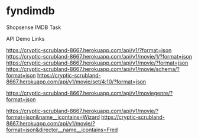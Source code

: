 # fyndimdb
Shopsense IMDB Task

API Demo Links

https://cryptic-scrubland-8667.herokuapp.com/api/v1/?format=json
https://cryptic-scrubland-8667.herokuapp.com/api/v1/movie/1/?format=json
https://cryptic-scrubland-8667.herokuapp.com/api/v1/movie/?format=json
https://cryptic-scrubland-8667.herokuapp.com/api/v1/movie/schema/?format=json
https://cryptic-scrubland-8667.herokuapp.com/api/v1/movie/set/4;10/?format=json

https://cryptic-scrubland-8667.herokuapp.com/api/v1/moviegenre/?format=json


https://cryptic-scrubland-8667.herokuapp.com/api/v1/movie/?format=json&name__icontains=Wizard
https://cryptic-scrubland-8667.herokuapp.com/api/v1/movie/?format=json&director__name__icontains=Fred
